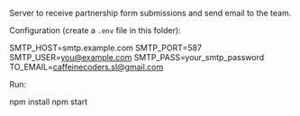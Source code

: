 Server to receive partnership form submissions and send email to the team.

Configuration (create a `.env` file in this folder):

SMTP_HOST=smtp.example.com
SMTP_PORT=587
SMTP_USER=you@example.com
SMTP_PASS=your_smtp_password
TO_EMAIL=caffeinecoders.sl@gmail.com

Run:

npm install
npm start
